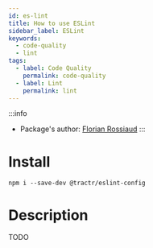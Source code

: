 ```yaml
---
id: es-lint
title: How to use ESLint
sidebar_label: ESLint
keywords: 
  - code-quality
  - lint
tags:
  - label: Code Quality
    permalink: code-quality
  - label: Lint
    permalink: lint
---
```


:::info
- Package's author: [Florian Rossiaud](https://github.com/floross)
:::

# Install

`npm i --save-dev @tractr/eslint-config`

# Description

TODO